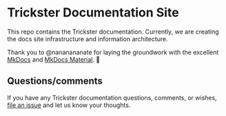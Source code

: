 # Trickster Documentation Site

This repo contains the Trickster documentation. Currently, we are creating the docs site infrastructure and information architecture.

Thank you to @nananananate for laying the groundwork with the excellent [MkDocs](https://www.mkdocs.org) and [MkDocs Material](https://squidfunk.github.io/mkdocs-material/). 🎉

## Questions/comments

If you have any Trickster documentation questions, comments, or wishes, [file an issue](https://github.com/trickstercache/trickstercache.org/issues/new) and let us know your thoughts.
